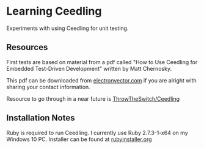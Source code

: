 # Learning Ceedling

Experiments with using Ceedling for unit testing.

## Resources

First tests are based on material from a pdf called "How to Use Ceedling for Embedded Test-Driven Development" written by Matt Chernosky.

This pdf can be downloaded from [electronvector.com](http://www.electronvector.com/how-to-use-ceedling-for-embedded-test-driven-development) if you are alright with sharing your contact information.

Resource to go through in a near future is [ThrowTheSwitch/Ceedling](https://github.com/ThrowTheSwitch/Ceedling/blob/master/docs/CeedlingPacket.md)

## Installation Notes

Ruby is required to run Ceedling. I currently use Ruby 2.7.3-1-x64 on my Windows 10 PC. Installer can be found at [rubyinstaller.org](https://rubyinstaller.org/downloads/)
